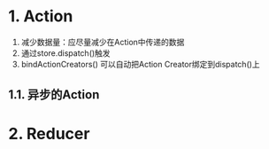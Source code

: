 # 1. Action
1. 减少数据量：应尽量减少在Action中传递的数据
2. 通过store.dispatch()触发
3. bindActionCreators() 可以自动把Action Creator绑定到dispatch()上

## 1.1. 异步的Action


# 2. Reducer